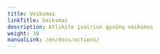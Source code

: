 ```yaml
---
title: Veiksmai
linkTitle: Veiksmai
description: Atlikite įvairius gyvūnų veiksmus
weight: 30
manualLink: /en/docs/actions/
---
```

<script>
  window.location.href = "/en/docs/actions/";
</script>
